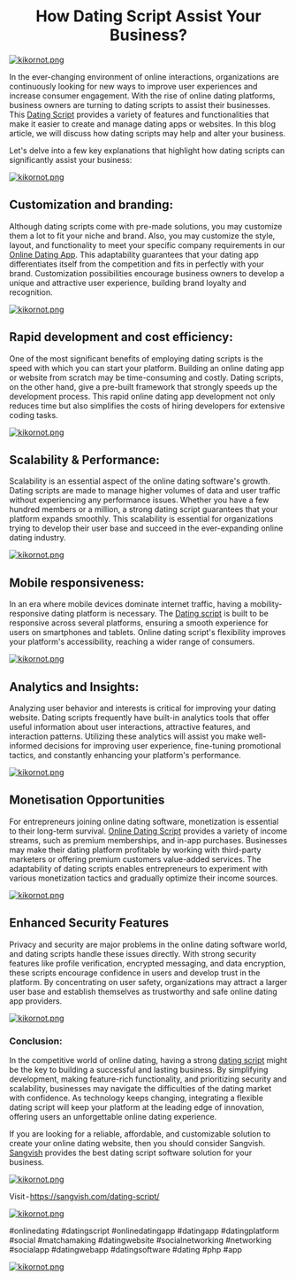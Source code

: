 <h1 align="center">How Dating Script Assist Your Business?</h1>

[<div class="Box-sc-g0xbh4-0 iIZCet"><img alt="kikornot.png" src="https://github.com/sangvishtechnologies/dating-script/blob/main/image/dating-app-1.jpg?raw=true" data-hpc="true" class="Box-sc-g0xbh4-0 kzRgrI"></div>](https://github.com/sangvishtechnologies/car-rental-business/commit/bdf1980f1798c575ca0b9ccf6b2ce8c8cbeb3754)

In the ever-changing environment of online interactions, organizations are continuously looking for new ways to improve user experiences and increase consumer engagement. With the rise of online dating platforms, business owners are turning to dating scripts to assist their businesses. This [Dating Script](https://sangvish.com/dating-script/) provides a variety of features and functionalities that make it easier to create and manage dating apps or websites. In this blog article, we will discuss how dating scripts may help and alter your business.

Let's delve into a few key explanations that highlight how dating scripts can significantly assist your business:

[<div class="Box-sc-g0xbh4-0 iIZCet"><img alt="kikornot.png" src="https://github.com/sangvishtechnologies/dating-script/blob/main/dating-script.jpg?raw=true" data-hpc="true" class="Box-sc-g0xbh4-0 kzRgrI"></div>](https://github.com/sangvishtechnologies/car-rental-business/commit/bdf1980f1798c575ca0b9ccf6b2ce8c8cbeb3754)

## Customization and branding:
Although dating scripts come with pre-made solutions, you may customize them a lot to fit your niche and brand. Also, you may customize the style, layout, and functionality to meet your specific company requirements in our [Online Dating App](https://sangvish.com/dating-script/). This adaptability guarantees that your dating app differentiates itself from the competition and fits in perfectly with your brand. Customization possibilities encourage business owners to develop a unique and attractive user experience, building brand loyalty and recognition.

[<div class="Box-sc-g0xbh4-0 iIZCet"><img alt="kikornot.png" src="https://github.com/sangvishtechnologies/dating-script/blob/main/image/dating-app-3.jpg?raw=true" data-hpc="true" class="Box-sc-g0xbh4-0 kzRgrI"></div>](https://github.com/sangvishtechnologies/car-rental-business/commit/bdf1980f1798c575ca0b9ccf6b2ce8c8cbeb3754)

## Rapid development and cost efficiency:
One of the most significant benefits of employing dating scripts is the speed with which you can start your platform. Building an online dating app or website from scratch may be time-consuming and costly. Dating scripts, on the other hand, give a pre-built framework that strongly speeds up the development process. This rapid online dating app development not only reduces time but also simplifies the costs of hiring developers for extensive coding tasks.

[<div class="Box-sc-g0xbh4-0 iIZCet"><img alt="kikornot.png" src="https://github.com/sangvishtechnologies/dating-script/blob/main/image/dating-script-1.jpg?raw=true" data-hpc="true" class="Box-sc-g0xbh4-0 kzRgrI"></div>](https://github.com/sangvishtechnologies/car-rental-business/commit/bdf1980f1798c575ca0b9ccf6b2ce8c8cbeb3754)

## Scalability & Performance:
Scalability is an essential aspect of the online dating software's growth. Dating scripts are made to manage higher volumes of data and user traffic without experiencing any performance issues. Whether you have a few hundred members or a million, a strong dating script guarantees that your platform expands smoothly. This scalability is essential for organizations trying to develop their user base and succeed in the ever-expanding online dating industry.

[<div class="Box-sc-g0xbh4-0 iIZCet"><img alt="kikornot.png" src="https://github.com/sangvishtechnologies/dating-script/blob/main/image/dating-script-sangvish-1.jpg?raw=true" data-hpc="true" class="Box-sc-g0xbh4-0 kzRgrI"></div>](https://github.com/sangvishtechnologies/car-rental-business/commit/bdf1980f1798c575ca0b9ccf6b2ce8c8cbeb3754)

## Mobile responsiveness:
In an era where mobile devices dominate internet traffic, having a mobility-responsive dating platform is necessary. The [Dating script](https://sangvish.com/dating-script/) is built to be responsive across several platforms, ensuring a smooth experience for users on smartphones and tablets. Online dating script's flexibility improves your platform's accessibility, reaching a wider range of consumers.

[<div class="Box-sc-g0xbh4-0 iIZCet"><img alt="kikornot.png" src="https://github.com/sangvishtechnologies/dating-script/blob/main/image/dating-script-sangvish-2.jpg?raw=true" data-hpc="true" class="Box-sc-g0xbh4-0 kzRgrI"></div>](https://github.com/sangvishtechnologies/car-rental-business/commit/bdf1980f1798c575ca0b9ccf6b2ce8c8cbeb3754)

## Analytics and Insights:
Analyzing user behavior and interests is critical for improving your dating website. Dating scripts frequently have built-in analytics tools that offer useful information about user interactions, attractive features, and interaction patterns. Utilizing these analytics will assist you make well-informed decisions for improving user experience, fine-tuning promotional tactics, and constantly enhancing your platform's performance.

[<div class="Box-sc-g0xbh4-0 iIZCet"><img alt="kikornot.png" src="https://github.com/sangvishtechnologies/dating-script/blob/main/image/dating-script-sangvish-3.jpg?raw=true" data-hpc="true" class="Box-sc-g0xbh4-0 kzRgrI"></div>](https://github.com/sangvishtechnologies/car-rental-business/commit/bdf1980f1798c575ca0b9ccf6b2ce8c8cbeb3754)

## Monetisation Opportunities
For entrepreneurs joining online dating software, monetization is essential to their long-term survival. [Online Dating Script](https://sangvish.com/dating-script/) provides a variety of income streams, such as premium memberships, and in-app purchases. Businesses may make their dating platform profitable by working with third-party marketers or offering premium customers value-added services. The adaptability of dating scripts enables entrepreneurs to experiment with various monetization tactics and gradually optimize their income sources.

[<div class="Box-sc-g0xbh4-0 iIZCet"><img alt="kikornot.png" src="https://github.com/sangvishtechnologies/dating-script/blob/main/image/dating-script-sangvish-4.jpg?raw=true" data-hpc="true" class="Box-sc-g0xbh4-0 kzRgrI"></div>](https://github.com/sangvishtechnologies/car-rental-business/commit/bdf1980f1798c575ca0b9ccf6b2ce8c8cbeb3754)

## Enhanced Security Features
Privacy and security are major problems in the online dating software world, and dating scripts handle these issues directly. With strong security features like profile verification, encrypted messaging, and data encryption, these scripts encourage confidence in users and develop trust in the platform. By concentrating on user safety, organizations may attract a larger user base and establish themselves as trustworthy and safe online dating app providers.

[<div class="Box-sc-g0xbh4-0 iIZCet"><img alt="kikornot.png" src="https://github.com/sangvishtechnologies/dating-script/blob/main/image/dating-script-sangvish-5.jpg?raw=true" data-hpc="true" class="Box-sc-g0xbh4-0 kzRgrI"></div>](https://github.com/sangvishtechnologies/car-rental-business/commit/bdf1980f1798c575ca0b9ccf6b2ce8c8cbeb3754)

### Conclusion:
In the competitive world of online dating, having a strong [dating script](https://sangvish.com/dating-script/) might be the key to building a successful and lasting business. By simplifying development, making feature-rich functionality, and prioritizing security and scalability, businesses may navigate the difficulties of the dating market with confidence. As technology keeps changing, integrating a flexible dating script will keep your platform at the leading edge of innovation, offering users an unforgettable online dating experience.

If you are looking for a reliable, affordable, and customizable solution to create your online dating website, then you should consider Sangvish. [Sangvish](https://sangvish.com/) provides the best dating script software solution for your business.

[<div class="Box-sc-g0xbh4-0 iIZCet"><img alt="kikornot.png" src="https://github.com/sangvishtechnologies/dating-script/blob/main/image/dating-script-sangvish.jpg?raw=true" data-hpc="true" class="Box-sc-g0xbh4-0 kzRgrI"></div>](https://github.com/sangvishtechnologies/car-rental-business/commit/bdf1980f1798c575ca0b9ccf6b2ce8c8cbeb3754)

Visit - https://sangvish.com/dating-script/

[<div class="Box-sc-g0xbh4-0 iIZCet"><img alt="kikornot.png" src="https://github.com/sangvishtechnologies/dating-script/blob/main/image/dating-software-1.jpg?raw=true" data-hpc="true" class="Box-sc-g0xbh4-0 kzRgrI"></div>](https://github.com/sangvishtechnologies/car-rental-business/commit/bdf1980f1798c575ca0b9ccf6b2ce8c8cbeb3754)

#onlinedating #datingscript #onlinedatingapp #datingapp #datingplatform #social #matchamaking #datingwebsite #socialnetworking #networking #socialapp #datingwebapp #datingsoftware #dating #php #app


[<div class="Box-sc-g0xbh4-0 iIZCet"><img alt="kikornot.png" src="https://github.com/sangvishtechnologies/dating-script/blob/main/image/sangvish-dating-script.jpg?raw=true" data-hpc="true" class="Box-sc-g0xbh4-0 kzRgrI"></div>](https://github.com/sangvishtechnologies/car-rental-business/commit/bdf1980f1798c575ca0b9ccf6b2ce8c8cbeb3754)

